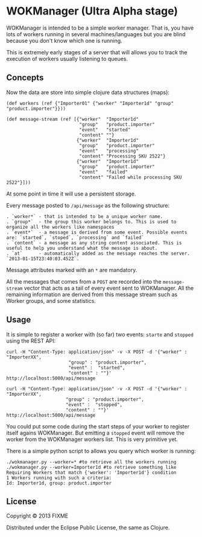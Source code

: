 # WOKManager (Ultra Alpha stage)

WOKManager is intended to be a simple worker manager. That is, you have lots of workers running in several machines/languages but you are blind because you don't know which one is running.

This is extremely early stages of a server that will allows you to track the execution of workers usually listening to queues.

## Concepts

Now the data are store into simple clojure data structures (maps):

    (def workers (ref {"Importer01" {"worker" "Importer1d" "group" "product.importer"}}))

    (def message-stream (ref [{"worker"  "Importer1d"
	                           "group"   "product.importer"
	                           "event"   "started"
	                           "content" ""}
	                          {"worker"  "Importer1d"
	                           "group"   "product.importer"
	                           "event"   "processing"
	                           "content" "Processing SKU 2522"}
	                          {"worker"  "Importer1d"
	                           "group"   "product.importer"
	                           "event"   "failed"
	                           "content" "Failed while processing SKU 2522"}]))

At some point in time it will use a persistent storage.

Every message posted to `/api/message` as the following structure:

    . `worker*` - that is intended to be a unique worker name.
    . `group*`  - the group this worker belongs to. This is used to organize all the workers like namespaces
    . `event*`  - a message is derived from some event. Possible events are: `started`, `stoped`, `processing` and `failed`
    . `content` - a message as any string content associated. This is useful to help you understand what the message is about.
    . `at`      - automatically added as the message reaches the server. `2013-01-15T23:40:03.452Z`.

Message attributes marked with an `*` are mandatory.

All the messages that comes from a `POST` are recorded into the `message-stream` vector that acts as a tail of every event sent to WOKManager. All the remaining information are derived from this message stream such as Worker groups, and some statistics.


## Usage

It is simple to register a worker with (so far) two events: `starte` and `stopped` using the REST API:

    curl -H "Content-Type: application/json" -v -X POST -d '{"worker" : "ImporterXX",
	                       "group" : "product.importer",
	                       "event" :  "started",
	                       "content" : ""}' http://localhost:5000/api/message

    curl -H "Content-Type: application/json" -v -X POST -d '{"worker" : "ImporterXX",
                          "group" : "product.importer",
						  "event" :  "stopped",
						  "content" : ""}' http://localhost:5000/api/message

You could put some code during the start steps of your worker to register itself agains WOKManager. But emitting a `stopped` event will remove the worker from the WOKManager workers list. This is very primitive yet.

There is a simple python script to allows you query which worker is running:

    ./wokmanager.py --worker=* #to retrieve all the workers running
    ./wokmanager.py --worker=Importer1d #to retrieve something like
    Requiring Workers that match {'worker': 'Importer1d'} condition
	1 Workers running with such a criteria:
	Id: Importer1d, group: product.importer
	

## License

Copyright © 2013 FIXME

Distributed under the Eclipse Public License, the same as Clojure.
